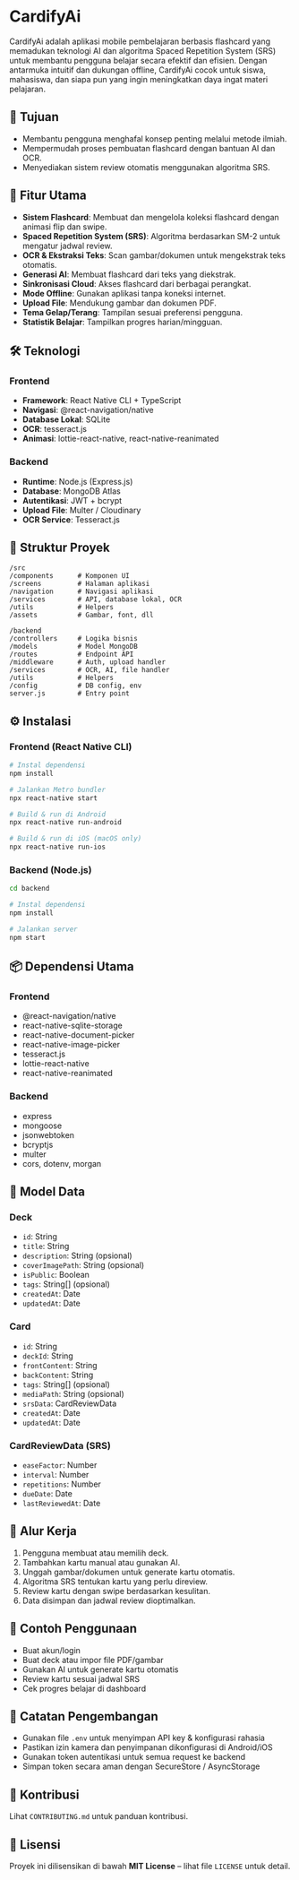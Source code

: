 # CardifyAi

CardifyAi adalah aplikasi mobile pembelajaran berbasis flashcard yang memadukan teknologi AI dan algoritma Spaced Repetition System (SRS) untuk membantu pengguna belajar secara efektif dan efisien. Dengan antarmuka intuitif dan dukungan offline, CardifyAi cocok untuk siswa, mahasiswa, dan siapa pun yang ingin meningkatkan daya ingat materi pelajaran.

## 🎯 Tujuan

- Membantu pengguna menghafal konsep penting melalui metode ilmiah.
- Mempermudah proses pembuatan flashcard dengan bantuan AI dan OCR.
- Menyediakan sistem review otomatis menggunakan algoritma SRS.

## 🚀 Fitur Utama

- **Sistem Flashcard**: Membuat dan mengelola koleksi flashcard dengan animasi flip dan swipe.
- **Spaced Repetition System (SRS)**: Algoritma berdasarkan SM-2 untuk mengatur jadwal review.
- **OCR & Ekstraksi Teks**: Scan gambar/dokumen untuk mengekstrak teks otomatis.
- **Generasi AI**: Membuat flashcard dari teks yang diekstrak.
- **Sinkronisasi Cloud**: Akses flashcard dari berbagai perangkat.
- **Mode Offline**: Gunakan aplikasi tanpa koneksi internet.
- **Upload File**: Mendukung gambar dan dokumen PDF.
- **Tema Gelap/Terang**: Tampilan sesuai preferensi pengguna.
- **Statistik Belajar**: Tampilkan progres harian/mingguan.

## 🛠 Teknologi

### Frontend

- **Framework**: React Native CLI + TypeScript
- **Navigasi**: @react-navigation/native
- **Database Lokal**: SQLite
- **OCR**: tesseract.js
- **Animasi**: lottie-react-native, react-native-reanimated

### Backend

- **Runtime**: Node.js (Express.js)
- **Database**: MongoDB Atlas
- **Autentikasi**: JWT + bcrypt
- **Upload File**: Multer / Cloudinary
- **OCR Service**: Tesseract.js

## 📁 Struktur Proyek

```
/src
/components      # Komponen UI
/screens         # Halaman aplikasi
/navigation      # Navigasi aplikasi
/services        # API, database lokal, OCR
/utils           # Helpers
/assets          # Gambar, font, dll

/backend
/controllers     # Logika bisnis
/models          # Model MongoDB
/routes          # Endpoint API
/middleware      # Auth, upload handler
/services        # OCR, AI, file handler
/utils           # Helpers
/config          # DB config, env
server.js        # Entry point
```

## ⚙️ Instalasi

### Frontend (React Native CLI)

```bash
# Instal dependensi
npm install

# Jalankan Metro bundler
npx react-native start

# Build & run di Android
npx react-native run-android

# Build & run di iOS (macOS only)
npx react-native run-ios
```

### Backend (Node.js)

```bash
cd backend

# Instal dependensi
npm install

# Jalankan server
npm start
```

## 📦 Dependensi Utama

### Frontend

* @react-navigation/native
* react-native-sqlite-storage
* react-native-document-picker
* react-native-image-picker
* tesseract.js
* lottie-react-native
* react-native-reanimated

### Backend

* express
* mongoose
* jsonwebtoken
* bcryptjs
* multer
* cors, dotenv, morgan

## 🧾 Model Data

### Deck

* `id`: String
* `title`: String
* `description`: String (opsional)
* `coverImagePath`: String (opsional)
* `isPublic`: Boolean
* `tags`: String[] (opsional)
* `createdAt`: Date
* `updatedAt`: Date

### Card

* `id`: String
* `deckId`: String
* `frontContent`: String
* `backContent`: String
* `tags`: String[] (opsional)
* `mediaPath`: String (opsional)
* `srsData`: CardReviewData
* `createdAt`: Date
* `updatedAt`: Date

### CardReviewData (SRS)

* `easeFactor`: Number
* `interval`: Number
* `repetitions`: Number
* `dueDate`: Date
* `lastReviewedAt`: Date

## 🔄 Alur Kerja

1. Pengguna membuat atau memilih deck.
2. Tambahkan kartu manual atau gunakan AI.
3. Unggah gambar/dokumen untuk generate kartu otomatis.
4. Algoritma SRS tentukan kartu yang perlu direview.
5. Review kartu dengan swipe berdasarkan kesulitan.
6. Data disimpan dan jadwal review dioptimalkan.

## 🧪 Contoh Penggunaan

* Buat akun/login
* Buat deck atau impor file PDF/gambar
* Gunakan AI untuk generate kartu otomatis
* Review kartu sesuai jadwal SRS
* Cek progres belajar di dashboard

## 📝 Catatan Pengembangan

* Gunakan file `.env` untuk menyimpan API key & konfigurasi rahasia
* Pastikan izin kamera dan penyimpanan dikonfigurasi di Android/iOS
* Gunakan token autentikasi untuk semua request ke backend
* Simpan token secara aman dengan SecureStore / AsyncStorage

## 🤝 Kontribusi

Lihat `CONTRIBUTING.md` untuk panduan kontribusi.

## 📄 Lisensi

Proyek ini dilisensikan di bawah **MIT License** – lihat file `LICENSE` untuk detail.
